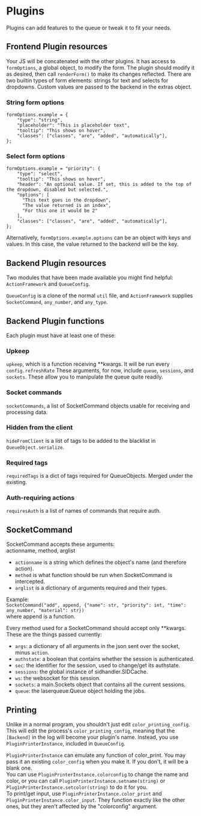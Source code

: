 # Plugins
Plugins can add features to the queue or tweak it to fit your needs.

## Frontend Plugin resources
Your JS will be concatenated with the other plugins. It has access to `formOptions`, a global object, to modify the form. The plugin should modify it as desired, then call `renderForm()` to make its changes reflected. There are two builtin types of form elements: strings for text and selects for dropdowns. Custom values are passed to the backend in the extras object.

### String form options
```
formOptions.example = {
    "type": "string",
    "placeholder": "This is placeholder text",
    "tooltip": "This shows on hover",
    "classes": ["classes", "are", "added", "automatically"],
};
```

### Select form options
```
formOptions.example = "priority": {
    "type": "select",
    "tooltip": "This shows on hover",
    "header": "An optional value. If set, this is added to the top of the dropdown, disabled but selected.",
    "options": [
      "This text goes in the dropdown",
      "The value returned is an index",
      "For this one it would be 2"
    ],
    "classes": ["classes", "are", "added", "automatically"],
};
```

Alternatively, `formOptions.example.options` can be an object with keys and values. In this case, the value returned to the backend will be the key.

## Backend Plugin resources
Two modules that have been made available you might find helpful:  
`ActionFramework` and `QueueConfig`.

`QueueConfig` is a clone of the normal `util` file, and `ActionFramework` supplies `SocketCommand`, `any_number`, and `any_type`.  

## Backend Plugin functions
Each plugin must have at least one of these:
### Upkeep
`upkeep`, which is a function receiving **kwargs. It will be run every `config.refreshRate` These arguments, for now, include `queue`, `sessions`, and `sockets`. These allow you to manipulate the queue quite readily.
### Socket commands
`socketCommands`, a list of SocketCommand objects usable for receiving and processing data.
### Hidden from the client
`hideFromClient` is a list of tags to be added to the blacklist in `QueueObject.serialize`.
### Required tags
`requiredTags` is a dict of tags required for QueueObjects. Merged under the existing.
### Auth-requiring actions
`requiresAuth` is a list of names of commands that require auth.

## SocketCommand
SocketCommand accepts these arguments:  
actionname, method, arglist
* `actionname` is a string which defines the object's name (and therefore action).
* `method` is what function should be run when SocketCommand is intercepted.
* `arglist` is a dictionary of arguments required and their types.

Example:  
`SocketCommand("add", append, {"name": str, "priority": int, "time": any_number, "material": str})`  
where append is a function.  

Every method used for a SocketCommand should accept only **kwargs. These are the things passed currently:
* `args`: a dictionary of all arguments in the json sent over the socket, minus `action`.
* `authstate`: a boolean that contains whether the session is authenticated.
* `sec`: the identifier for the session, used to change/get its authstate.
* `sessions`: the global instance of sidhandler.SIDCache.
* `ws`: the websocket for this session.
* `sockets`: a main.Sockets object that contains all the current sessions.
* `queue`: the laserqueue.Queue object holding the jobs.

## Printing
Unlike in a normal program, you shouldn't just edit `color_printing_config`. This will edit the process's `color_printing_config`, meaning that the `[Backend]` in the log will become your plugin's name. Instead, you use `PluginPrinterInstance`, included in `QueueConfig`.  

`PluginPrinterInstance` can emulate any function of color_print. You may pass it an existing `color_config` when you make it. If you don't, it will be a blank one.  
You can use `PluginPrinterInstance.colorconfig` to change the name and color, or you can call `PluginPrinterInstance.setname(string)` or `PluginPrinterInstance.setcolor(string)` to do it for you.  
To print/get input, use `PluginPrinterInstance.color_print` and `PluginPrinterInstance.color_input`. They function exactly like the other ones, but they aren't affected by the "colorconfig" argument.
